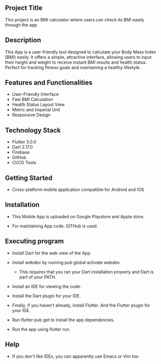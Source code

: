 ## Project Title
This project is an BMI calculator where users can check its BMI easily through the app. 

## Description
This App is a user-friendly tool designed to calculate your Body Mass Index (BMI) easily. It offers a simple, attractive interface, allowing users to input their height and weight to receive instant BMI results and health status. Perfect for tracking fitness goals and maintaining a healthy lifestyle.

## Features and Functionalities
- User-Friendly Interface
- Fast BMI Calculation
- Health Status Layout View
- Metric and Imperial Unit 
- Responsive Design

## Technology Stack
- Flutter 3.0.0
- Dart 2.17.0
- Firebase 
- GitHub
- CI/CD Tools

## Getting Started
- Cross-platform mobile application compatible for Android and IOS

## Installation
- This Mobile App is uploaded on Google Playstore and Apple store.

- For maintaining App code, GITHub is used.

## Executing program
- Install Dart for the web view of the App.

- Install webdev by running pub global activate webdev. 
  * This requires that you ran your Dart installation properly and Dart is part of your PATH.

- Install an IDE for viewing the code.

- Install the Dart plugin for your IDE.

- Finally, if you haven't already, install Flutter. And the Flutter plugin for your IDE.

- Run flutter pub get to install the app dependencies.

- Run the app using flutter run.

## Help
- If you don't like IDEs, you can apparently use Emacs or Vim too